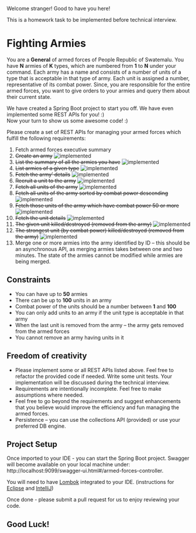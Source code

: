 Welcome stranger! Good to have you here!

This is a homework task to be implemented before technical interview.

Fighting Armies
=======
You are a **General** of armed forces of People Republic of Swatemalu. You have **N** armies of **K** types, which are numbered from **1** to **N** under your command. Each army has a name and consists of a number of units of a type that is acceptable in that type of army. Each unit is assigned a number, representative of its combat power. Since, you are responsible for the entire armed forces, you want to give orders to your armies and query them about their current state.

   We have created a Spring Boot project to start you off. We have even implemented some REST APIs for you! :)  
   Now your turn to show us some awesome code! :)   

Please create a set of REST APIs for managing your armed forces which fulfill the following requirements:
1.	Fetch armed forces executive summary
2.	~~Create an army~~ ![implemented](http://www.myiconfinder.com/uploads/iconsets/16-16-218780527bb8acc76f78fecaca298342.png "implemented")
3.	~~List the summary of all the armies you have~~ ![implemented](http://www.myiconfinder.com/uploads/iconsets/16-16-218780527bb8acc76f78fecaca298342.png "implemented")
4.	~~List armies of a given type~~ ![implemented](http://www.myiconfinder.com/uploads/iconsets/16-16-218780527bb8acc76f78fecaca298342.png "implemented")
5.	~~Fetch the army’ details~~ ![implemented](http://www.myiconfinder.com/uploads/iconsets/16-16-218780527bb8acc76f78fecaca298342.png "implemented")
6.	~~Recruit a unit to the army~~ ![implemented](http://www.myiconfinder.com/uploads/iconsets/16-16-218780527bb8acc76f78fecaca298342.png "implemented")
7.	~~Fetch all units of the army~~ ![implemented](http://www.myiconfinder.com/uploads/iconsets/16-16-218780527bb8acc76f78fecaca298342.png "implemented")
8.	~~Fetch all units of the army sorted by combat power descending~~ ![implemented](http://www.myiconfinder.com/uploads/iconsets/16-16-218780527bb8acc76f78fecaca298342.png "implemented")
9.	~~Fetch those units of the army which have combat power 50 or more~~ ![implemented](http://www.myiconfinder.com/uploads/iconsets/16-16-218780527bb8acc76f78fecaca298342.png "implemented")
10.	~~Fetch the unit details~~ ![implemented](http://www.myiconfinder.com/uploads/iconsets/16-16-218780527bb8acc76f78fecaca298342.png "implemented")
11.	~~The given unit killed/destroyed (removed from the army)~~ ![implemented](http://www.myiconfinder.com/uploads/iconsets/16-16-218780527bb8acc76f78fecaca298342.png "implemented")
12.	~~The strongest unit (by combat power) killed/destroyed (removed from the army)~~ ![implemented](http://www.myiconfinder.com/uploads/iconsets/16-16-218780527bb8acc76f78fecaca298342.png "implemented")
13.	Merge one or more armies into the army identified by ID – this should be an asynchronous API, as merging armies takes between one and two minutes. The state of the armies cannot be modified while armies are being merged.

Constraints
-------
*	You can have up to **50** armies
*	There can be up to **100** units in an army
*	Combat power of the units should be a number between **1** and **100**
*	You can only add units to an army if the unit type is acceptable in that army
*	When the last unit is removed from the army – the army gets removed from the armed forces
*	You cannot remove an army having units in it

Freedom of creativity
-------
*	Please implement some or all REST APIs listed above. Feel free to refactor the provided code if needed. Write some unit tests. Your implementation will be discussed during the technical interview.
*	Requirements are intentionally incomplete. Feel free to make assumptions where needed.
*	Feel free to go beyond the requirements and suggest enhancements that you believe would improve the efficiency and fun managing the armed forces.
*	Persistence – you can use the collections API (provided) or use your preferred DB engine.

Project Setup
-------
  Once imported to your IDE - you can start the Spring Boot project. Swagger will become available on your local machine under: http://localhost:9099/swagger-ui.html#/armed-forces-controller.   

You will need to have [Lombok](https://projectlombok.org/features/all) integrated to your IDE. (instructions for [Eclipse](https://projectlombok.org/setup/eclipse) and [IntelliJ](https://projectlombok.org/setup/intellij))

Once done - please submit a pull request for us to enjoy reviewing your code.

Good Luck!
-------